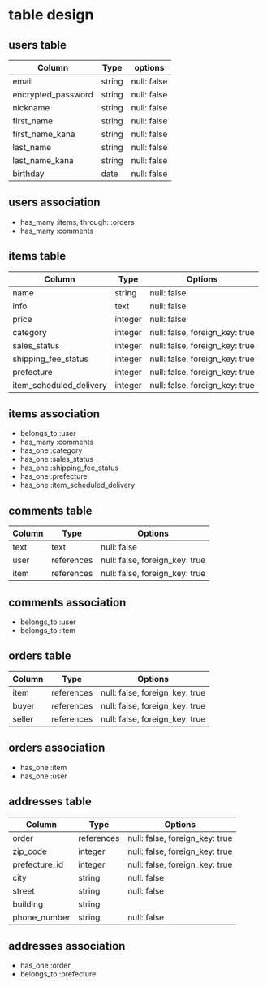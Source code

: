# table design

## users table

| Column             | Type   | options     |
| ------------------ | ------ | ----------- |
| email              | string | null: false |
| encrypted_password | string | null: false |
| nickname           | string | null: false |
| first_name         | string | null: false |
| first_name_kana    | string | null: false |
| last_name          | string | null: false |
| last_name_kana     | string | null: false |
| birthday           | date   | null: false |

## users association

- has_many :items, through: :orders
- has_many :comments

## items table

| Column                  | Type    | Options                        |
| ----------------------- | ------- | ------------------------------ |
| name                    | string  | null: false                    |
| info                    | text    | null: false                    |
| price                   | integer | null: false                    |
| category                | integer | null: false, foreign_key: true |
| sales_status            | integer | null: false, foreign_key: true |
| shipping_fee_status     | integer | null: false, foreign_key: true |
| prefecture              | integer | null: false, foreign_key: true |
| item_scheduled_delivery | integer | null: false, foreign_key: true |

## items association

- belongs_to :user
- has_many :comments
- has_one :category
- has_one :sales_status
- has_one :shipping_fee_status
- has_one :prefecture
- has_one :item_scheduled_delivery

## comments table

| Column | Type       | Options                        |
| ------ | ---------- | ------------------------------ |
| text   | text       | null: false                    |
| user   | references | null: false, foreign_key: true |
| item   | references | null: false, foreign_key: true |

## comments association

- belongs_to :user
- belongs_to :item

## orders table

| Column | Type       | Options                        |
| ------ | ---------- | ------------------------------ |
| item   | references | null: false, foreign_key: true |
| buyer  | references | null: false, foreign_key: true |
| seller | references | null: false, foreign_key: true |

## orders association

- has_one :item
- has_one :user

## addresses table

| Column        | Type       | Options                        |
| ------------- | ---------- | ------------------------------ |
| order         | references | null: false, foreign_key: true |
| zip_code      | integer    | null: false, foreign_key: true |
| prefecture_id | integer    | null: false, foreign_key: true |
| city          | string     | null: false                    |
| street        | string     | null: false                    |
| building      | string     |                                |
| phone_number  | string     | null: false                    |

## addresses association

- has_one :order
- belongs_to :prefecture
